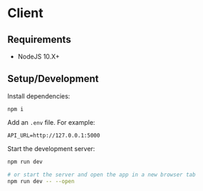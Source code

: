 # Client

## Requirements

* NodeJS 10.X+

## Setup/Development

Install dependencies:

```
npm i
```

Add an `.env` file. For example:

```
API_URL=http://127.0.0.1:5000
```

Start the development server:

```bash
npm run dev

# or start the server and open the app in a new browser tab
npm run dev -- --open
```
